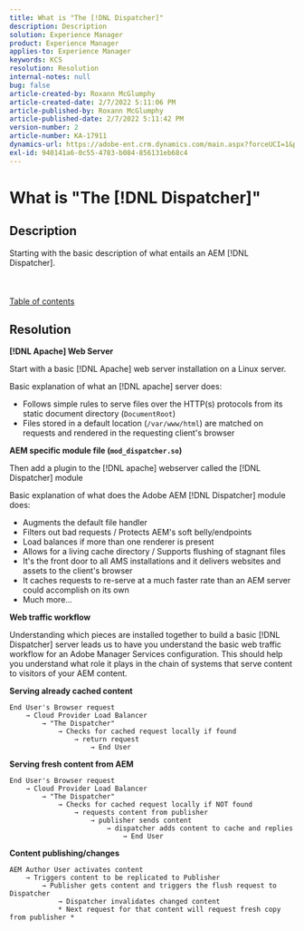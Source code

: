 ```yaml
---
title: What is "The [!DNL Dispatcher]"
description: Description
solution: Experience Manager
product: Experience Manager
applies-to: Experience Manager
keywords: KCS
resolution: Resolution
internal-notes: null
bug: false
article-created-by: Roxann McGlumphy
article-created-date: 2/7/2022 5:11:06 PM
article-published-by: Roxann McGlumphy
article-published-date: 2/7/2022 5:11:42 PM
version-number: 2
article-number: KA-17911
dynamics-url: https://adobe-ent.crm.dynamics.com/main.aspx?forceUCI=1&pagetype=entityrecord&etn=knowledgearticle&id=35d146ef-3888-ec11-93b0-0022480837ff
exl-id: 940141a6-0c55-4783-b084-856131eb68c4
---
```

# What is "The [!DNL Dispatcher]"

## Description

Starting with the basic description of what entails an AEM [!DNL Dispatcher].<br><br> <br><br>[Table of contents](https://experienceleague.adobe.com/docs/experience-cloud-kcs/kbarticles/KA-17490.html)

## Resolution


<b>[!DNL Apache] Web Server</b>

Start with a basic [!DNL Apache] web server installation on a Linux server.

Basic explanation of what an [!DNL apache] server does:

- Follows simple rules to serve files over the HTTP(s) protocols from its static document directory (`DocumentRoot`)
- Files stored in a default location (`/var/www/html`) are matched on requests and rendered in the requesting client's browser




<b>AEM specific module file (`mod_dispatcher.so`)</b>

Then add a plugin to the [!DNL apache] webserver called the [!DNL Dispatcher] module

Basic explanation of what does the Adobe AEM [!DNL Dispatcher] module does:

- Augments the default file handler
- Filters out bad requests / Protects AEM's soft belly/endpoints
- Load balances if more than one renderer is present
- Allows for a living cache directory / Supports flushing of stagnant files
- It's the front door to all AMS installations and it delivers websites and assets to the client's browser
- It caches requests to re-serve at a much faster rate than an AEM server could accomplish on its own
- Much more...




<b>Web traffic workflow</b>

Understanding which pieces are installed together to build a basic [!DNL Dispatcher] server leads us to have you understand the basic web traffic workflow for an Adobe Manager Services configuration.
 This should help you understand what role it plays in the chain of systems that serve content to visitors of your AEM content.

<b>Serving already cached content</b>


```
End User's Browser request 
    → Cloud Provider Load Balancer 
        → "The Dispatcher" 
            → Checks for cached request locally if found 
                → return request 
                    → End User
```


<b>Serving fresh content from AEM</b>


```
End User's Browser request 
    → Cloud Provider Load Balancer 
        → "The Dispatcher" 
            → Checks for cached request locally if NOT found 
                → requests content from publisher 
                    → publisher sends content 
                        → dispatcher adds content to cache and replies 
                            → End User
```


<b>Content publishing/changes</b>


```
AEM Author User activates content 
    → Triggers content to be replicated to Publisher 
        → Publisher gets content and triggers the flush request to Dispatcher 
            → Dispatcher invalidates changed content 
            * Next request for that content will request fresh copy from publisher *
```
